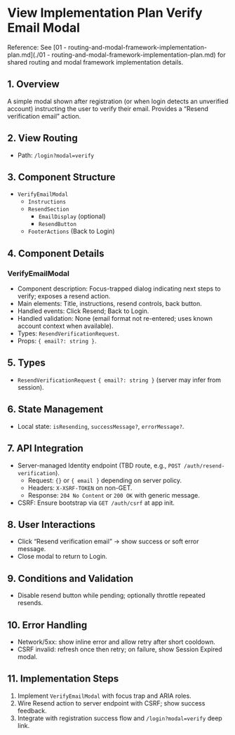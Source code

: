 # View Implementation Plan Verify Email Modal

Reference: See [01 - routing-and-modal-framework-implementation-plan.md](./01 - routing-and-modal-framework-implementation-plan.md) for shared routing and modal framework implementation details.

## 1. Overview
A simple modal shown after registration (or when login detects an unverified account) instructing the user to verify their email. Provides a “Resend verification email” action.

## 2. View Routing
- Path: `/login?modal=verify`

## 3. Component Structure
- `VerifyEmailModal`
  - `Instructions`
  - `ResendSection`
    - `EmailDisplay` (optional)
    - `ResendButton`
  - `FooterActions` (Back to Login)

## 4. Component Details
### VerifyEmailModal
- Component description: Focus-trapped dialog indicating next steps to verify; exposes a resend action.
- Main elements: Title, instructions, resend controls, back button.
- Handled events: Click Resend; Back to Login.
- Handled validation: None (email format not re-entered; uses known account context when available).
- Types: `ResendVerificationRequest`.
- Props: `{ email?: string }`.

## 5. Types
- `ResendVerificationRequest` `{ email?: string }` (server may infer from session).

## 6. State Management
- Local state: `isResending`, `successMessage?`, `errorMessage?`.

## 7. API Integration
- Server-managed Identity endpoint (TBD route, e.g., `POST /auth/resend-verification`).
  - Request: `{}` or `{ email }` depending on server policy.
  - Headers: `X-XSRF-TOKEN` on non-GET.
  - Response: `204 No Content` or `200 OK` with generic message.
- CSRF: Ensure bootstrap via `GET /auth/csrf` at app init.

## 8. User Interactions
- Click “Resend verification email” → show success or soft error message.
- Close modal to return to Login.

## 9. Conditions and Validation
- Disable resend button while pending; optionally throttle repeated resends.

## 10. Error Handling
- Network/5xx: show inline error and allow retry after short cooldown.
- CSRF invalid: refresh once then retry; on failure, show Session Expired modal.

## 11. Implementation Steps
1. Implement `VerifyEmailModal` with focus trap and ARIA roles.
2. Wire Resend action to server endpoint with CSRF; show success feedback.
3. Integrate with registration success flow and `/login?modal=verify` deep link.
